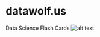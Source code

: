# datawolf.us
Data Science Flash Cards
![alt text](https://github.com/data-wolf/data-wolf.github.io/blob/master/data_f%23@$19g_wolf.png?raw=true "DATA_WOLF")


